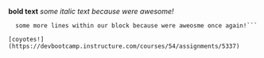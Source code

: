 **bold text**
*some italic text because were awesome!*
```this is all within a code block
  some more lines within our block because were aweosme once again!```

[coyotes!](https://devbootcamp.instructure.com/courses/54/assignments/5337)
